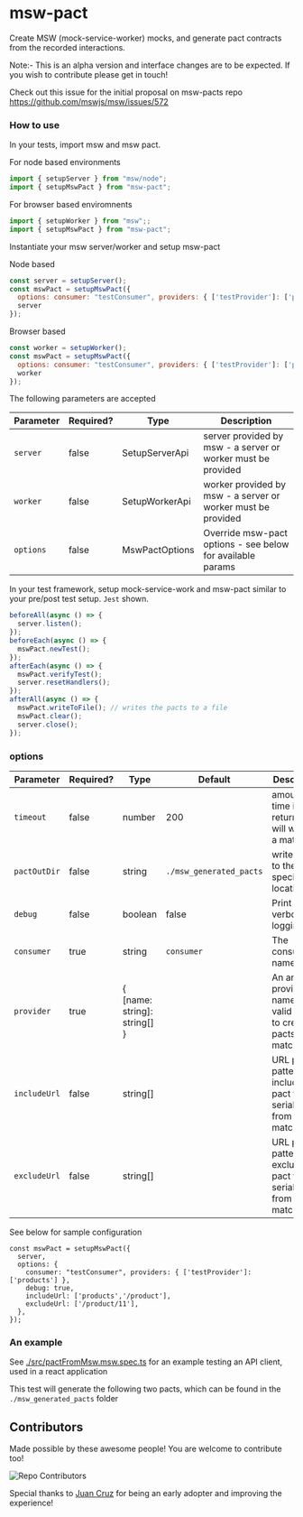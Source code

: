 # msw-pact

Create MSW (mock-service-worker) mocks, and generate pact contracts from the recorded interactions.

Note:- This is an alpha version and interface changes are to be expected. If you wish to contribute please get in touch!

Check out this issue for the initial proposal on msw-pacts repo https://github.com/mswjs/msw/issues/572

### How to use

In your tests, import msw and msw pact.

For node based environments

```js
import { setupServer } from "msw/node";
import { setupMswPact } from "msw-pact";
```

For browser based enviromnents

```js
import { setupWorker } from "msw";;
import { setupMswPact } from "msw-pact";
```


Instantiate your msw server/worker and setup msw-pact

Node based

```js
const server = setupServer();
const mswPact = setupMswPact({
  options: consumer: "testConsumer", providers: { ['testProvider']: ['products'] },
  server
});
```

Browser based

```js
const worker = setupWorker();
const mswPact = setupMswPact({
  options: consumer: "testConsumer", providers: { ['testProvider']: ['products'] },
  worker
});
```


The following parameters are accepted

| Parameter | Required? | Type           | Description                                                  |
| --------- | --------- | -------------- | ------------------------------------------------------------ |
| `server`  | false     | SetupServerApi | server provided by msw - a server or worker must be provided |
| `worker`  | false     | SetupWorkerApi | worker provided by msw - a server or worker must be provided |
| `options` | false     | MswPactOptions | Override msw-pact options - see below for available params   |

In your test framework, setup mock-service-work and msw-pact similar to your pre/post test setup. `Jest` shown.

```js
beforeAll(async () => {
  server.listen();
});
beforeEach(async () => {
  mswPact.newTest();
});
afterEach(async () => {
  mswPact.verifyTest();
  server.resetHandlers();
});
afterAll(async () => {
  mswPact.writeToFile(); // writes the pacts to a file
  mswPact.clear();
  server.close();
});
```

### options

| Parameter      | Required? | Type    | Default                 | Description                                              |
| -------------- | --------- | ------- | ----------------------- | -------------------------------------------------------- |
| `timeout`      | false     | number  | 200                     | amount of time in ms, returnPact() will wait for a match |
| `pactOutDir`   | false     | string  | `./msw_generated_pacts` | write pacts to the specified location                    |
| `debug`        | false     | boolean | false                   | Print verbose logging                                    |
| `consumer` | true     | string  | `consumer`              | The consumer name                                        |
| `provider` | true     | { [name: string]: string[] }  |              | An array of provider names, and valid paths to create pacts from matches                                        |
| `includeUrl` | false     | string[]  |             | URL path patterns to include in pact file serialisation, from msw matches                                      |
| `excludeUrl` | false     | string[]  |              | URL path patterns to exclude in pact file serialisation, from msw matches                                    |

See below for sample configuration

```
const mswPact = setupMswPact({
  server,
  options: {
    consumer: "testConsumer", providers: { ['testProvider']: ['products'] },
    debug: true,
    includeUrl: ['products','/product'],
    excludeUrl: ['/product/11'],
  },
});

```

### An example

See [./src/pactFromMsw.msw.spec.ts](./src/pactFromMsw.msw.spec.ts) for an example testing an API client, used in a react application

This test will generate the following two pacts, which can be found in the `./msw_generated_pacts` folder

## Contributors

Made possible by these awesome people! You are welcome to contribute too!

![Repo Contributors](https://contrib.rocks/image?repo=YOU54F/msw-pact)

Special thanks to [Juan Cruz](https://github.com/IJuanI) for being an early adopter and improving the experience!
